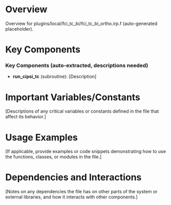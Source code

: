 # Overview

Overview for plugins/local/fci_tc_bi/fci_tc_bi_ortho.irp.f (auto-generated placeholder).

# Key Components

### Key Components (auto-extracted, descriptions needed)
- **run_cipsi_tc** (subroutine): [Description]

# Important Variables/Constants

[Descriptions of any critical variables or constants defined in the file that affect its behavior.]

# Usage Examples

[If applicable, provide examples or code snippets demonstrating how to use the functions, classes, or modules in the file.]

# Dependencies and Interactions

[Notes on any dependencies the file has on other parts of the system or external libraries, and how it interacts with other components.]
